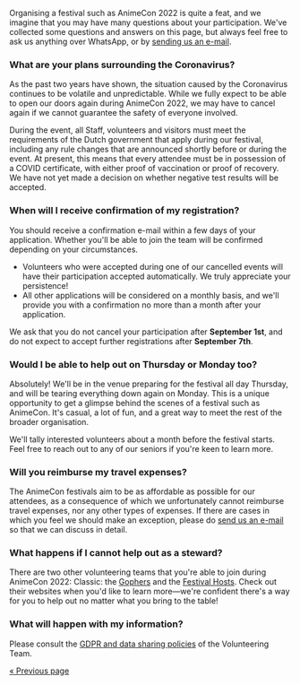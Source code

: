Organising a festival such as AnimeCon 2022 is quite a feat, and we imagine that you may have many
questions about your participation. We've collected some questions and answers on this page, but
always feel free to ask us anything over WhatsApp, or by [sending us an e-mail](mailto:security@animecon.nl).

### What are your plans surrounding the Coronavirus?
As the past two years have shown, the situation caused by the Coronavirus continues to be volatile
and unpredictable. While we fully expect to be able to open our doors again during AnimeCon 2022,
we may have to cancel again if we cannot guarantee the safety of everyone involved.

During the event, all Staff, volunteers and visitors must meet the requirements of the Dutch
government that apply during our festival, including any rule changes that are announced shortly
before or during the event. At present, this means that every attendee must be in possession of a
COVID certificate, with either proof of vaccination or proof of recovery. We have not yet made a
decision on whether negative test results will be accepted.

### When will I receive confirmation of my registration?
You should receive a confirmation e-mail within a few days of your application. Whether you'll be
able to join the team will be confirmed depending on your circumstances.

  * Volunteers who were accepted during one of our cancelled events will have their participation
    accepted automatically. We truly appreciate your persistence!
  * All other applications will be considered on a monthly basis, and we'll provide you with a
    confirmation no more than a month after your application.

We ask that you do not cancel your participation after **September 1st**, and do not expect to
accept further registrations after **September 7th**.

### Would I be able to help out on Thursday or Monday too?
Absolutely! We'll be in the venue preparing for the festival all day Thursday, and will be tearing
everything down again on Monday. This is a unique opportunity to get a glimpse behind the scenes of
a festival such as AnimeCon. It's casual, a lot of fun, and a great way to meet the rest of the
broader organisation.

We'll tally interested volunteers about a month before the festival starts. Feel free to reach out
to any of our seniors if you're keen to learn more.

### Will you reimburse my travel expenses?
The AnimeCon festivals aim to be as affordable as possible for our attendees, as a consequence of
which we unfortunately cannot reimburse travel expenses, nor any other types of expenses. If there
are cases in which you feel we should make an exception, please do
[send us an e-mail](mailto:security@animecon.nl) so that we can discuss in detail.

### What happens if I cannot help out as a steward?
There are two other volunteering teams that you're able to join during AnimeCon 2022: Classic: the
[Gophers](https://gophers.team/registration/2022-classic) and the
[Festival Hosts](https://hosts.team/registration/2022-classic). Check out their websites when you'd
like to learn more—we're confident there's a way for you to help out no matter what you bring to the
table!

### What will happen with my information?
Please consult the [GDPR and data sharing policies](gdpr.html) of the Volunteering Team.

[« Previous page](/registration/2022-classic/)
